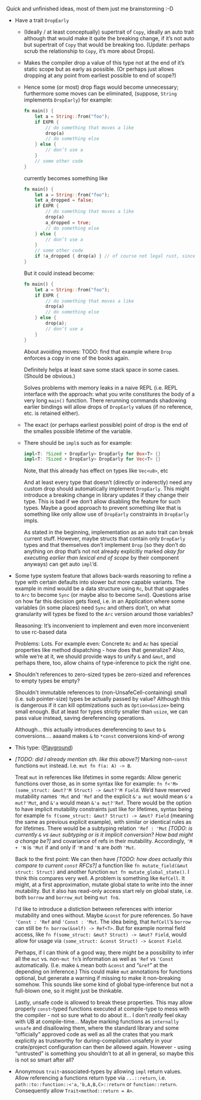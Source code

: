 Quick and unfinished ideas, most of them just me brainstorming :-D
*	Have a trait `DropEarly`
	*	(Ideally / at least conceptually) supertrait of `Copy`,
		ideally an auto trait although that would make it quite the
		breaking change, if it’s not auto but supertrait of `Copy` that would be breaking too.
		(Update: perhaps scrub the relationship to `Copy`, it’s more about Drops).
	*	Makes the compiler drop a value of this type not at the end of it’s static scope but as
		early as possible. (Or perhaps just allows dropping at any point from earliest possible
		to end of scope?)
	*	Hence some (or most) drop flags would become unnecessary; furthermore some moves can be eliminated,
		(suppose, `String` implements `DropEarly`) for example:
		```rust
		fn main() {
			let a = String::from("foo");
			if EXPR {
				// do something that moves a like
				drop(a)
				// do something else
			} else {
				// don’t use a
			}
			// some other code
		}
		```
		currently becomes something like
		```rust
		fn main() {
			let a = String::from("foo");
			let a_dropped = false;
			if EXPR {
				// do something that moves a like
				drop(a)
				a_dropped = true;
				// do something else
			} else {
				// don’t use a
			}
			// some other code
			if !a_dropped { drop(a) } // of course not legal rust, since a isn’t usable here 
		}
		```
		But it could instead become:
		```rust
		fn main() {
			let a = String::from("foo");
			if EXPR {
				// do something that moves a like
				drop(a)
				// do something else
			} else {
				drop(a);
				// don’t use a
			}
		}
		```

		About avoiding moves:
		TODO: find that example where `Drop` enforces a copy in one of the books again.
		
		Definitely helps at least save some stack space in some cases. (Should be obvious.)
		
		Solves problems with memory leaks in a naive REPL (i.e. REPL interface with the approach:
		what you write constitures the body of a very long `main()` function. There rerunning commands
		shadowing earlier bindings will allow drops of `DropEarly` values (if no reference, etc. is retained either).
	*	The exact (or perhaps earliest possible) point of drop is the end of the smalles possible lifetime of the variable.
	*	There should be `impl`s such as for example:
		```rust
		impl<T: ?Sized + DropEarly> DropEarly for Box<T> {}
		impl<T: ?Sized + DropEarly> DropEarly for Vec<T> {}
		```
		Note, that this already has effect on types like `Vec<u8>`, etc
		
		And at least every type that doesn’t (directly or inderectly) need any custom drop should automatically
		implement `DropEarly`. This might introduce a breaking change in library updates if they change their type.
		This is bad if we don’t allow disabling the feature for such types.
		Maybe a good approach to prevent something like that is something like only allow use of `DropEarly`
		constraints in `DropEarly` impls.
		
		As stated in the beginning, implementation as an auto trait can break current stuff. However, maybe structs that
		contain only `DropEarly` types and that themselves don’t implement `Drop` (so they don’t do anything on drop that’s
		not not already explicitly marked _okay for executing earlier than lexical end of scope_ by their component
		anyways) can get auto `impl`’d.

*	Some type system feature that allows back-wards reasoning to refine a type with certain defaults into slower but more
	capable variants. The example in mind would be a data structure using `Rc`, but that upgrades to `Arc` to become `Sync`
	(or maybe also to become `Send`). Questions arise on how far this decision gets fixed, i.e. in an Application where some
	variables (in some places) need `Sync` and others don’t, on what granularity will types be fixed to the `Arc` version around those
	variables?
	
	Reasoning: It’s inconvenient to implement and even more inconvenient to use rc-based data
	
	Problems: Lots. For example even: Concrete `Rc` and `Ac` has special properties like method dispatching - how does that generalize?
	Also, while we’re at it, we should provide ways to unify `&` and `&mut`, and perhaps there, too, allow chains of type-inference to
	pick the right one.

*	Shouldn't references to zero-sized types be zero-sized and references to empty types be empty?

	Shouldn't immutable references to (non-UnsafeCell-containing) small (i.e. sub pointer-size) types be actually passed
	by value? Although this is dangerous if it can kill optimizations such as `Option<&usize>` being small enough. But
	at least for types strictly smaller than `usize`, we can pass value instead, saving dereferencing operations.
	
	Although... this actually introduces dereferencing to `&mut` to `&` conversions.... aaaand makes `&` to `*const`
	conversions kind-of _wrong_
*	This type:
	([Playground](https://play.rust-lang.org/?version=stable&mode=debug&edition=2018&gist=91f673f3ced8398d01f44372d56c41cf))
*	_[TODO: did I already mention sth. like this above?]_ Marking non-`const` functions `mut` instead. I.e. `mut fn f(a: A) -> B`.

	Treat `mut` in references like lifetimes in some regards: Allow generic functions over those, as in some syntax like
	for example: `fn f<'M>(some_struct: &mut?'M Struct) -> &mut?'M Field`. We’d have reserved mutability names `'Mut` and `'Ref`
	and the explicit `&'a mut` would mean `&'a mut?'Mut`, and `&'a` would mean `&'a mut?'Ref`. There would be the option to have
	implicit mutability constraints just like for lifetimes, syntax being for example `fn f(some_struct: &mut? Struct) -> &mut? Field`
	(meaning the same as previous explicit example), with similar or identical rules as for lifetimes. There would be a subtyping
	relation `'Ref : 'Mut` _[TODO: is currently `&` vs `&mut` subtyping or is it implicit conversion? How bad might a change be?]_
	and covariance of refs in their mutability. Accordingly, `'M + 'N` is `'Mut` if and only if `'M` and `'N` are _both_ `'Mut`.
	
	Back to the first point: We can then have _[TODO: how does actually this compare to current `const` RFCs?]_ a function like
	`fn mutate_field(&mut struct: Struct)` and another function `mut fn mutate_global_state()`. I think this compares very well.
	A problem is something like `RefCell`. It might, at a first approximation, mutate global state to write into the inner mutability.
	But it also has read-only access start rely on global state, i.e. both `borrow` and `borrow_mut` being `mut fn`s.
	
	I'd like to introduce a distiction between references with interior mutability and ones without. Maybe `&const` for pure references.
	So have `'Const : 'Ref` and `'Const : 'Mut`. The idea being, that `RefCell`’s `borrow` can still be `fn borrow(&self) -> Ref<T>`.
	But for example normal field access, like `fn f(some_struct: &mut? Struct) -> &mut? Field`, would allow for usage via
	`(some_struct: &const Struct) -> &const Field`.
	
	Perhaps, if I can think of a good way, there might be a possibility to infer all the `mut` vs. non-`mut fn`’s information as well as
	`'Ref` vs `'Const` automatically. (I.e. make `&` mean both `&const` and “`&ref`” at the depending on inference.) This could make
	`mut` annotations for functions optional, but generate a warning if missing to make it non-breaking somehow. This sounds like some
	kind of global type-inference but not a full-blown one, so it might just be thinkable.
	
	Lastly, unsafe code is allowed to break these properties. This may allow properly `const`-typed functions executed at compile-type
	to mess with the compiler - not so sure what to do about it... I don’t _really_ feel okay with UB at compile-time... Maybe marking
	functions as `internally unsafe` and disallowing them, where the standard library and some “officially” approved code as well as
	all the crates that you mark explicitly as trustworthy for during-compilation unsafety in your crate/project configuration
	can then _be_ allowed again. However - using “untrusted” is something you shouldn’t to at all in general, so maybe this is not
	so smart after all?

*	Anonymous `trait`-associated-types by allowing `impl` return values. Allow referencing a functions return type via
	`...::return`, i.e. `path::to::function::<'a,'b,A,B,C>::return` or `function::return`. Consequently allow
	`Trait<method::return = A>`.
